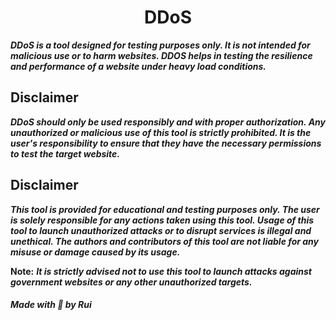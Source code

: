 <div align="center">
  <h1>DDoS</h1>
</div>

___DDoS is a tool designed for testing purposes only. It is not intended for malicious use or to harm websites. DDOS helps in testing the resilience and performance of a website under heavy load conditions.___

## Disclaimer

___DDoS should only be used responsibly and with proper authorization. Any unauthorized or malicious use of this tool is strictly prohibited. It is the user's responsibility to ensure that they have the necessary permissions to test the target website.___

## Disclaimer

___This tool is provided for educational and testing purposes only. The user is solely responsible for any actions taken using this tool. Usage of this tool to launch unauthorized attacks or to disrupt services is illegal and unethical. The authors and contributors of this tool are not liable for any misuse or damage caused by its usage.___

**Note:** ___It is strictly advised not to use this tool to launch attacks against government websites or any other unauthorized targets.___

##### Made with 🤍 by Rui